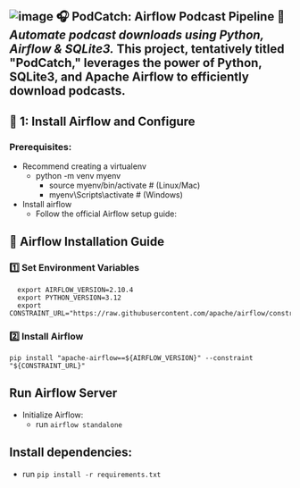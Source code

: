 ![image](https://github.com/user-attachments/assets/fae51b8d-8656-40eb-8eb0-b7a824b3aca2)
🎧 PodCatch: Airflow Podcast Pipeline 🚀  
_Automate podcast downloads using Python, Airflow & SQLite3._
**This project, tentatively titled "PodCatch," leverages the power of Python, SQLite3, and Apache Airflow to efficiently download podcasts.**
---
## 📌 1: Install Airflow and Configure
### Prerequisites:
- Recommend creating a virtualenv
  -  python -m venv myenv
        - source myenv/bin/activate  # (Linux/Mac)
        - myenv\Scripts\activate     # (Windows)
- Install airflow
  - Follow the official Airflow setup guide:
## 🔗 Airflow Installation Guide
### 1️⃣ Set Environment Variables
  ``` 
    export AIRFLOW_VERSION=2.10.4
    export PYTHON_VERSION=3.12
    export CONSTRAINT_URL="https://raw.githubusercontent.com/apache/airflow/constraints-${AIRFLOW_VERSION}/constraints-${PYTHON_VERSION}.txt"
  ```
### 2️⃣ Install Airflow
``` pip install "apache-airflow==${AIRFLOW_VERSION}" --constraint "${CONSTRAINT_URL}" ```
## Run Airflow Server
- Initialize Airflow:
  - run ```airflow standalone```
## Install dependencies:
  - run ```pip install -r requirements.txt```
    
